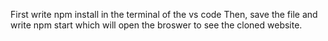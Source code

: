 First write npm install in the terminal of the vs code
Then, save the file and write npm start which will open the broswer to see the cloned website.
